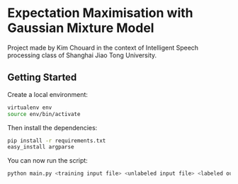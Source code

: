 # Expectation Maximisation with Gaussian Mixture Model

Project made by Kim Chouard in the context of Intelligent Speech processing class of Shanghai Jiao Tong University.

## Getting Started

Create a local environment:

```bash
virtualenv env
source env/bin/activate
```

Then install the dependencies:
```bash
pip install -r requirements.txt
easy_install argparse
```

You can now run the script:
```bash
python main.py <training input file> <unlabeled input file> <labeled output file>
```